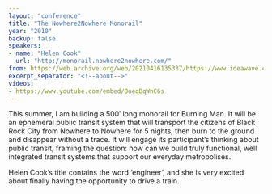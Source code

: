 ```yaml
---
layout: "conference"
title: "The Nowhere2Nowhere Monorail"
year: "2010"
backup: false
speakers:
- name: "Helen Cook"
  url: "http://monorail.nowhere2nowhere.com/"
from: https://web.archive.org/web/20210416135337/https://www.ideawave.ca/the-conference/the-nowhere2nowhere-monorail
excerpt_separator: "<!--about-->"
videos:
- https://www.youtube.com/embed/8oeqBqWnC6s
---
```


This summer, I am building a 500′ long monorail for Burning Man. It will be an
ephemeral public transit system that will transport the citizens of Black Rock
City from Nowhere to Nowhere for 5 nights, then burn to the ground and
disappear without a trace. It will engage its participant’s thinking about
public transit, framing the question: how can we build truly functional, well
integrated transit systems that support our everyday metropolises.

<!--about-->

Helen Cook’s title contains the word ‘engineer’, and she is very
excited about finally having the opportunity to drive a train.
